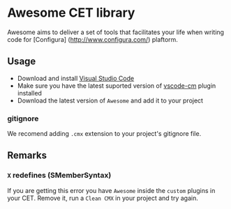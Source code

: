 # Awesome CET library
Awesome aims to deliver a set of tools that facilitates your life when writing code for [Configura] (http://www.configura.com/) plaftorm.

## Usage
- Download and install [Visual Studio Code](https://code.visualstudio.com/download)
- Make sure you have the latest suported version of [vscode-cm](https://github.com/felipegtx/vscode-cm/releases) plugin installed
- Download the latest version of `Awesome` and add it to your project

### gitignore
We recomend adding `.cmx` extension to your project's gitignore file.

## Remarks

### `X` redefines (SMemberSyntax)
If you are getting this error you have `Awesome` inside the `custom` plugins in your CET. Remove it, run a `Clean CMX` in your project and try again.
